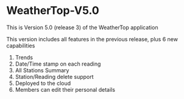 # WeatherTop-V5.0

This is Version 5.0 (release 3) of the WeatherTop application

This version includes all features in the previous release, plus 6 new capabilities
1. Trends
2. Date/Time stamp on each reading
3. All Stations Summary
4. Station/Reading delete support
5. Deployed to the cloud
6. Members can edit their personal details

